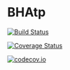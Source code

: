 # BHAtp

[![Build Status](https://travis-ci.org/goedman/BHAtp.jl.svg?branch=master)](https://travis-ci.org/goedman/BHAtp.jl)

[![Coverage Status](https://coveralls.io/repos/goedman/BHAtp.jl/badge.svg?branch=master&service=github)](https://coveralls.io/github/goedman/BHAtp.jl?branch=master)

[![codecov.io](http://codecov.io/github/goedman/BHAtp.jl/coverage.svg?branch=master)](http://codecov.io/github/goedman/BHAtp.jl?branch=master)
